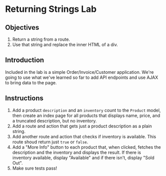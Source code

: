 # Returning Strings Lab

## Objectives

  1. Return a string from a route.
  2. Use that string and replace the inner HTML of a div.

## Introduction

Included in the lab is a simple Order/Invoice/Customer application.
We're going to use what we've learned so far to add API endpoints and
use AJAX to bring data to the page.

## Instructions

1. Add a product `description` and an `inventory` count to the `Product`
   model, then create an index page for all products that displays name,
price, and a truncated description, but no inventory.
2. Add a route and action that gets just a product description as a
   plain string.
3. Add another route and action that checks if inventory is available.
   This route shoud return just `true` or `false`.
4. Add a "More Info" button to each product that, when clicked, fetches
   the description and the inventory and displays the result. If there
is inventory available, display "Available" and if there isn't, display
"Sold Out".
5. Make sure tests pass!

